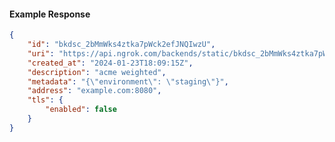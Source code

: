 <!-- Code generated for API Clients. DO NOT EDIT. -->

#### Example Response

```json
{
	"id": "bkdsc_2bMmWks4ztka7pWck2efJNQIwzU",
	"uri": "https://api.ngrok.com/backends/static/bkdsc_2bMmWks4ztka7pWck2efJNQIwzU",
	"created_at": "2024-01-23T18:09:15Z",
	"description": "acme weighted",
	"metadata": "{\"environment\": \"staging\"}",
	"address": "example.com:8080",
	"tls": {
		"enabled": false
	}
}
```
